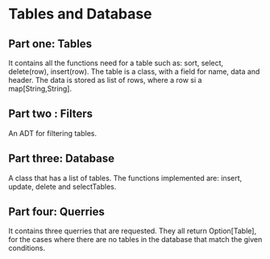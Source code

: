 # Tables and Database

## Part one: Tables

It contains all the functions need for a table such as: sort, select, delete(row), insert(row). The table is a class, with a field for name, data and header. The data is stored as list of rows, where a row si a map[String,String].

## Part two : Filters

An ADT for filtering tables. 

## Part three: Database

A class that has a list of tables. The functions implemented are: insert, update, delete and selectTables.

## Part four: Querries

It contains three querries that are requested. They all return Option[Table], for the cases where there are no tables in the database that match the given conditions.

